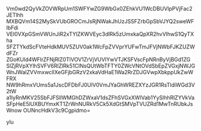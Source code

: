 Vm0wd2QyVkZOVWRpUm1SWFYwZG9WbGx0ZEhkVU1WcDBUVlpPVjFac2JETlhh
MXBQVm14S2MySkVUbGROCmJsRjNWakJhUzJSSFZrbGpSbVJYQ2sweWFIbFdi
VEI0VXpGSmVWUnJiR2xTYlZKWVEyc3dlRk5zUmxkaQpXR2hvVlhwS1QyTXha
SFZTYkdScFVteHdkMUV5ZUV0ak1WcFpZVVprYUFwTmJFVjNWbFJKZUZWdFZr
ZGoKUld4WFlrZFNjRlZ0TlVOV1ZrVjVUVlYwVTJKSFVscFpNRnByVjBGd1ZG
SlZjRVpXYlhSVFV6RlZlRk51ClNsQUtWbTFTY0ZWcVNtOVdSbEpZVGxjNWJG
WnJWalZVVmxwcllXeGFjbGRzV2xkaVdHaE1Wa2RrZDJGVwpXbkppUkZwWFRX
NW9hRmxVUms5a1JscDFDbFJ0UlV0VmJYaGhWREZXYzJGR1RsTldiWGd3V2tW
a1IyRnMKV25SbFJFSllWMGhDZWxaV1dsZFhSVGxXWlVab1YySlhhRlZYVkVa
SFpHeE5lUXBUYmxKT1ZrWnNURkV5Ck5XdGtSMVpTVUZRd1MwTnRUbkJsWnow
OUNncHdkV3c9Cgpidmo=

ylu